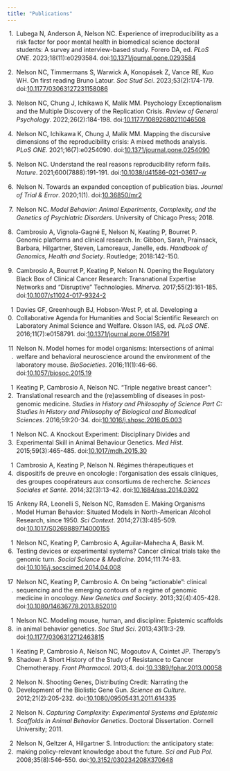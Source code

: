 ```yaml
---
title: "Publications"
---
```


<div class="csl-bib-body" style="line-height: 1.35; ">
  <div class="csl-entry" style="clear: left; margin-bottom: 1em;">
    <div class="csl-left-margin" style="float: left; padding-right: 0.5em;text-align: right; width: 1em;">1.</div><div class="csl-right-inline" style="margin: 0 .4em 0 1.5em;">Lubega N, Anderson A, Nelson NC. Experience of irreproducibility as a risk factor for poor mental health in biomedical science doctoral students: A survey and interview-based study. Forero DA, ed. <i>PLoS ONE</i>. 2023;18(11):e0293584. doi:<a href="https://doi.org/10.1371/journal.pone.0293584">10.1371/journal.pone.0293584</a></div>
  </div>
  <span class="Z3988" title="url_ver=Z39.88-2004&amp;ctx_ver=Z39.88-2004&amp;rfr_id=info%3Asid%2Fzotero.org%3A2&amp;rft_id=info%3Adoi%2F10.1371%2Fjournal.pone.0293584&amp;rft_val_fmt=info%3Aofi%2Ffmt%3Akev%3Amtx%3Ajournal&amp;rft.genre=article&amp;rft.atitle=Experience%20of%20irreproducibility%20as%20a%20risk%20factor%20for%20poor%20mental%20health%20in%20biomedical%20science%20doctoral%20students%3A%20A%20survey%20and%20interview-based%20study&amp;rft.jtitle=PLOS%20ONE&amp;rft.stitle=PLoS%20ONE&amp;rft.volume=18&amp;rft.issue=11&amp;rft.aufirst=Nasser&amp;rft.aulast=Lubega&amp;rft.au=Nasser%20Lubega&amp;rft.au=Abigail%20Anderson&amp;rft.au=Nicole%20C.%20Nelson&amp;rft.au=Diego%20A.%20Forero&amp;rft.date=2023-11-15&amp;rft.pages=e0293584&amp;rft.issn=1932-6203&amp;rft.language=en"></span>
  <div class="csl-entry" style="clear: left; margin-bottom: 1em;">
    <div class="csl-left-margin" style="float: left; padding-right: 0.5em;text-align: right; width: 1em;">2.</div><div class="csl-right-inline" style="margin: 0 .4em 0 1.5em;">Nelson NC, Timmermans S, Warwick A, Konopásek Z, Vance RE, Kuo WH. On first reading Bruno Latour. <i>Soc Stud Sci</i>. 2023;53(2):174-179. doi:<a href="https://doi.org/10.1177/03063127231158086">10.1177/03063127231158086</a></div>
  </div>
  <span class="Z3988" title="url_ver=Z39.88-2004&amp;ctx_ver=Z39.88-2004&amp;rfr_id=info%3Asid%2Fzotero.org%3A2&amp;rft_id=info%3Adoi%2F10.1177%2F03063127231158086&amp;rft_val_fmt=info%3Aofi%2Ffmt%3Akev%3Amtx%3Ajournal&amp;rft.genre=article&amp;rft.atitle=On%20first%20reading%20Bruno%20Latour&amp;rft.jtitle=Social%20Studies%20of%20Science&amp;rft.stitle=Soc%20Stud%20Sci&amp;rft.volume=53&amp;rft.issue=2&amp;rft.aufirst=Nicole%20C&amp;rft.aulast=Nelson&amp;rft.au=Nicole%20C%20Nelson&amp;rft.au=Stefan%20Timmermans&amp;rft.au=Andrew%20Warwick&amp;rft.au=Zden%C4%9Bk%20Konop%C3%A1sek&amp;rft.au=Russell%20E%20Vance&amp;rft.au=Wen-Hua%20Kuo&amp;rft.date=2023-04&amp;rft.pages=174-179&amp;rft.spage=174&amp;rft.epage=179&amp;rft.issn=0306-3127%2C%201460-3659&amp;rft.language=en"></span>
  <div class="csl-entry" style="clear: left; margin-bottom: 1em;">
    <div class="csl-left-margin" style="float: left; padding-right: 0.5em;text-align: right; width: 1em;">3.</div><div class="csl-right-inline" style="margin: 0 .4em 0 1.5em;">Nelson NC, Chung J, Ichikawa K, Malik MM. Psychology Exceptionalism and the Multiple Discovery of the Replication Crisis. <i>Review of General Psychology</i>. 2022;26(2):184-198. doi:<a href="https://doi.org/10.1177/10892680211046508">10.1177/10892680211046508</a></div>
  </div>
  <span class="Z3988" title="url_ver=Z39.88-2004&amp;ctx_ver=Z39.88-2004&amp;rfr_id=info%3Asid%2Fzotero.org%3A2&amp;rft_id=info%3Adoi%2F10.1177%2F10892680211046508&amp;rft_val_fmt=info%3Aofi%2Ffmt%3Akev%3Amtx%3Ajournal&amp;rft.genre=article&amp;rft.atitle=Psychology%20Exceptionalism%20and%20the%20Multiple%20Discovery%20of%20the%20Replication%20Crisis&amp;rft.jtitle=Review%20of%20General%20Psychology&amp;rft.stitle=Review%20of%20General%20Psychology&amp;rft.volume=26&amp;rft.issue=2&amp;rft.aufirst=Nicole%20C.&amp;rft.aulast=Nelson&amp;rft.au=Nicole%20C.%20Nelson&amp;rft.au=Julie%20Chung&amp;rft.au=Kelsey%20Ichikawa&amp;rft.au=Momin%20M.%20Malik&amp;rft.date=2022-06&amp;rft.pages=184-198&amp;rft.spage=184&amp;rft.epage=198&amp;rft.issn=1089-2680%2C%201939-1552&amp;rft.language=en"></span>
  <div class="csl-entry" style="clear: left; margin-bottom: 1em;">
    <div class="csl-left-margin" style="float: left; padding-right: 0.5em;text-align: right; width: 1em;">4.</div><div class="csl-right-inline" style="margin: 0 .4em 0 1.5em;">Nelson NC, Ichikawa K, Chung J, Malik MM. Mapping the discursive dimensions of the reproducibility crisis: A mixed methods analysis. <i>PLoS ONE</i>. 2021;16(7):e0254090. doi:<a href="https://doi.org/10.1371/journal.pone.0254090">10.1371/journal.pone.0254090</a></div>
  </div>
  <span class="Z3988" title="url_ver=Z39.88-2004&amp;ctx_ver=Z39.88-2004&amp;rfr_id=info%3Asid%2Fzotero.org%3A2&amp;rft_id=info%3Adoi%2F10.1371%2Fjournal.pone.0254090&amp;rft_val_fmt=info%3Aofi%2Ffmt%3Akev%3Amtx%3Ajournal&amp;rft.genre=article&amp;rft.atitle=Mapping%20the%20discursive%20dimensions%20of%20the%20reproducibility%20crisis%3A%20A%20mixed%20methods%20analysis&amp;rft.jtitle=PLOS%20ONE&amp;rft.stitle=PLoS%20ONE&amp;rft.volume=16&amp;rft.issue=7&amp;rft.aufirst=Nicole%20C.&amp;rft.aulast=Nelson&amp;rft.au=Nicole%20C.%20Nelson&amp;rft.au=Kelsey%20Ichikawa&amp;rft.au=Julie%20Chung&amp;rft.au=Momin%20M.%20Malik&amp;rft.date=2021-07-09&amp;rft.pages=e0254090&amp;rft.issn=1932-6203&amp;rft.language=en"></span>
  <div class="csl-entry" style="clear: left; margin-bottom: 1em;">
    <div class="csl-left-margin" style="float: left; padding-right: 0.5em;text-align: right; width: 1em;">5.</div><div class="csl-right-inline" style="margin: 0 .4em 0 1.5em;">Nelson NC. Understand the real reasons reproducibility reform fails. <i>Nature</i>. 2021;600(7888):191-191. doi:<a href="https://doi.org/10.1038/d41586-021-03617-w">10.1038/d41586-021-03617-w</a></div>
  </div>
  <span class="Z3988" title="url_ver=Z39.88-2004&amp;ctx_ver=Z39.88-2004&amp;rfr_id=info%3Asid%2Fzotero.org%3A2&amp;rft_id=info%3Adoi%2F10.1038%2Fd41586-021-03617-w&amp;rft_val_fmt=info%3Aofi%2Ffmt%3Akev%3Amtx%3Ajournal&amp;rft.genre=article&amp;rft.atitle=Understand%20the%20real%20reasons%20reproducibility%20reform%20fails&amp;rft.jtitle=Nature&amp;rft.stitle=Nature&amp;rft.volume=600&amp;rft.issue=7888&amp;rft.aufirst=Nicole%20C.&amp;rft.aulast=Nelson&amp;rft.au=Nicole%20C.%20Nelson&amp;rft.date=2021&amp;rft.pages=191-191&amp;rft.spage=191&amp;rft.epage=191&amp;rft.issn=0028-0836%2C%201476-4687&amp;rft.language=en"></span>
  <div class="csl-entry" style="clear: left; margin-bottom: 1em;">
    <div class="csl-left-margin" style="float: left; padding-right: 0.5em;text-align: right; width: 1em;">6.</div><div class="csl-right-inline" style="margin: 0 .4em 0 1.5em;">Nelson N. Towards an expanded conception of publication bias. <i>Journal of Trial &amp; Error</i>. 2020;1(1). doi:<a href="https://doi.org/10.36850/mr2">10.36850/mr2</a></div>
  </div>
  <span class="Z3988" title="url_ver=Z39.88-2004&amp;ctx_ver=Z39.88-2004&amp;rfr_id=info%3Asid%2Fzotero.org%3A2&amp;rft_id=info%3Adoi%2F10.36850%2Fmr2&amp;rft_val_fmt=info%3Aofi%2Ffmt%3Akev%3Amtx%3Ajournal&amp;rft.genre=article&amp;rft.atitle=Towards%20an%20expanded%20conception%20of%20publication%20bias&amp;rft.jtitle=Journal%20of%20Trial%20%26%20Error&amp;rft.volume=1&amp;rft.issue=1&amp;rft.aufirst=Nicole&amp;rft.aulast=Nelson&amp;rft.au=Nicole%20Nelson&amp;rft.date=2020"></span>
  <div class="csl-entry" style="clear: left; margin-bottom: 1em;">
    <div class="csl-left-margin" style="float: left; padding-right: 0.5em;text-align: right; width: 1em;">7.</div><div class="csl-right-inline" style="margin: 0 .4em 0 1.5em;">Nelson NC. <i>Model Behavior: Animal Experiments, Complexity, and the Genetics of Psychiatric Disorders</i>. University of Chicago Press; 2018.</div>
  </div>
  <span class="Z3988" title="url_ver=Z39.88-2004&amp;ctx_ver=Z39.88-2004&amp;rfr_id=info%3Asid%2Fzotero.org%3A2&amp;rft_val_fmt=info%3Aofi%2Ffmt%3Akev%3Amtx%3Abook&amp;rft.genre=book&amp;rft.btitle=Model%20behavior%3A%20Animal%20experiments%2C%20complexity%2C%20and%20the%20genetics%20of%20psychiatric%20disorders&amp;rft.publisher=University%20of%20Chicago%20Press&amp;rft.aufirst=Nicole%20C.&amp;rft.aulast=Nelson&amp;rft.au=Nicole%20C.%20Nelson&amp;rft.date=2018"></span>
  <div class="csl-entry" style="clear: left; margin-bottom: 1em;">
    <div class="csl-left-margin" style="float: left; padding-right: 0.5em;text-align: right; width: 1em;">8.</div><div class="csl-right-inline" style="margin: 0 .4em 0 1.5em;">Cambrosio A, Vignola-Gagné E, Nelson N, Keating P, Bourret P. Genomic platforms and clinical research. In: Gibbon, Sarah, Prainsack, Barbara, Hilgartner, Steven, Lamoreaux, Janelle, eds. <i>Handbook of Genomics, Health and Society</i>. Routledge; 2018:142-150.</div>
  </div>
  <span class="Z3988" title="url_ver=Z39.88-2004&amp;ctx_ver=Z39.88-2004&amp;rfr_id=info%3Asid%2Fzotero.org%3A2&amp;rft_val_fmt=info%3Aofi%2Ffmt%3Akev%3Amtx%3Abook&amp;rft.genre=bookitem&amp;rft.atitle=Genomic%20platforms%20and%20clinical%20research&amp;rft.place=Oxford%2C%20UK%3B%20New%20York%2C%20NY%2C%20USA&amp;rft.publisher=Routledge&amp;rft.aufirst=Alberto&amp;rft.aulast=Cambrosio&amp;rft.au=Alberto%20Cambrosio&amp;rft.au=Etienne%20Vignola-Gagn%C3%A9&amp;rft.au=Nicole%20Nelson&amp;rft.au=Peter%20Keating&amp;rft.au=Pascale%20Bourret&amp;rft.au=undefined&amp;rft.au=undefined&amp;rft.au=undefined&amp;rft.au=undefined&amp;rft.date=2018&amp;rft.pages=142%E2%80%93150&amp;rft.spage=142&amp;rft.epage=150"></span>
  <div class="csl-entry" style="clear: left; margin-bottom: 1em;">
    <div class="csl-left-margin" style="float: left; padding-right: 0.5em;text-align: right; width: 1em;">9.</div><div class="csl-right-inline" style="margin: 0 .4em 0 1.5em;">Cambrosio A, Bourret P, Keating P, Nelson N. Opening the Regulatory Black Box of Clinical Cancer Research: Transnational Expertise Networks and “Disruptive” Technologies. <i>Minerva</i>. 2017;55(2):161-185. doi:<a href="https://doi.org/10.1007/s11024-017-9324-2">10.1007/s11024-017-9324-2</a></div>
  </div>
  <span class="Z3988" title="url_ver=Z39.88-2004&amp;ctx_ver=Z39.88-2004&amp;rfr_id=info%3Asid%2Fzotero.org%3A2&amp;rft_id=info%3Adoi%2F10.1007%2Fs11024-017-9324-2&amp;rft_val_fmt=info%3Aofi%2Ffmt%3Akev%3Amtx%3Ajournal&amp;rft.genre=article&amp;rft.atitle=Opening%20the%20Regulatory%20Black%20Box%20of%20Clinical%20Cancer%20Research%3A%20Transnational%20Expertise%20Networks%20and%20%E2%80%9CDisruptive%E2%80%9D%20Technologies&amp;rft.jtitle=Minerva&amp;rft.stitle=Minerva&amp;rft.volume=55&amp;rft.issue=2&amp;rft.aufirst=Alberto&amp;rft.aulast=Cambrosio&amp;rft.au=Alberto%20Cambrosio&amp;rft.au=Pascale%20Bourret&amp;rft.au=Peter%20Keating&amp;rft.au=Nicole%20Nelson&amp;rft.date=2017-06&amp;rft.pages=161-185&amp;rft.spage=161&amp;rft.epage=185&amp;rft.issn=0026-4695%2C%201573-1871&amp;rft.language=en"></span>
  <div class="csl-entry" style="clear: left; margin-bottom: 1em;">
    <div class="csl-left-margin" style="float: left; padding-right: 0.5em;text-align: right; width: 1em;">10.</div><div class="csl-right-inline" style="margin: 0 .4em 0 1.5em;">Davies GF, Greenhough BJ, Hobson-West P, et al. Developing a Collaborative Agenda for Humanities and Social Scientific Research on Laboratory Animal Science and Welfare. Olsson IAS, ed. <i>PLoS ONE</i>. 2016;11(7):e0158791. doi:<a href="https://doi.org/10.1371/journal.pone.0158791">10.1371/journal.pone.0158791</a></div>
  </div>
  <span class="Z3988" title="url_ver=Z39.88-2004&amp;ctx_ver=Z39.88-2004&amp;rfr_id=info%3Asid%2Fzotero.org%3A2&amp;rft_id=info%3Adoi%2F10.1371%2Fjournal.pone.0158791&amp;rft_val_fmt=info%3Aofi%2Ffmt%3Akev%3Amtx%3Ajournal&amp;rft.genre=article&amp;rft.atitle=Developing%20a%20Collaborative%20Agenda%20for%20Humanities%20and%20Social%20Scientific%20Research%20on%20Laboratory%20Animal%20Science%20and%20Welfare&amp;rft.jtitle=PLOS%20ONE&amp;rft.stitle=PLoS%20ONE&amp;rft.volume=11&amp;rft.issue=7&amp;rft.aufirst=Gail%20F.&amp;rft.aulast=Davies&amp;rft.au=Gail%20F.%20Davies&amp;rft.au=Beth%20J%20Greenhough&amp;rft.au=Pru%20Hobson-West&amp;rft.au=Robert%20G.%20W.%20Kirk&amp;rft.au=Ken%20Applebee&amp;rft.au=Laura%20C.%20Bellingan&amp;rft.au=Manuel%20Berdoy&amp;rft.au=Henry%20Buller&amp;rft.au=Helen%20J.%20Cassaday&amp;rft.au=Keith%20Davies&amp;rft.au=Daniela%20Diefenbacher&amp;rft.au=Tone%20Druglitr%C3%B8&amp;rft.au=Maria%20Paula%20Escobar&amp;rft.au=Carrie%20Friese&amp;rft.au=Kathrin%20Herrmann&amp;rft.au=Amy%20Hinterberger&amp;rft.au=Wendy%20J.%20Jarrett&amp;rft.au=Kimberley%20Jayne&amp;rft.au=Adam%20M.%20Johnson&amp;rft.au=Elizabeth%20R.%20Johnson&amp;rft.au=Timm%20Konold&amp;rft.au=Matthew%20C.%20Leach&amp;rft.au=Sabina%20Leonelli&amp;rft.au=David%20I.%20Lewis&amp;rft.au=Elliot%20J.%20Lilley&amp;rft.au=Emma%20R.%20Longridge&amp;rft.au=Carmen%20M.%20McLeod&amp;rft.au=Mara%20Miele&amp;rft.au=Nicole%20C.%20Nelson&amp;rft.au=Elisabeth%20H.%20Ormandy&amp;rft.au=Helen%20Pallett&amp;rft.au=Lonneke%20Poort&amp;rft.au=Pandora%20Pound&amp;rft.au=Edmund%20Ramsden&amp;rft.au=Emma%20Roe&amp;rft.au=Helen%20Scalway&amp;rft.au=Astrid%20Schrader&amp;rft.au=Chris%20J.%20Scotton&amp;rft.au=Cheryl%20L.%20Scudamore&amp;rft.au=Jane%20A.%20Smith&amp;rft.au=Lucy%20Whitfield&amp;rft.au=Sarah%20Wolfensohn&amp;rft.au=I%20Anna%20S%20Olsson&amp;rft.date=2016-07-18&amp;rft.pages=e0158791&amp;rft.issn=1932-6203&amp;rft.language=en"></span>
  <div class="csl-entry" style="clear: left; margin-bottom: 1em;">
    <div class="csl-left-margin" style="float: left; padding-right: 0.5em;text-align: right; width: 1em;">11.</div><div class="csl-right-inline" style="margin: 0 .4em 0 1.5em;">Nelson N. Model homes for model organisms: Intersections of animal welfare and behavioral neuroscience around the environment of the laboratory mouse. <i>BioSocieties</i>. 2016;11(1):46-66. doi:<a href="https://doi.org/10.1057/biosoc.2015.19">10.1057/biosoc.2015.19</a></div>
  </div>
  <span class="Z3988" title="url_ver=Z39.88-2004&amp;ctx_ver=Z39.88-2004&amp;rfr_id=info%3Asid%2Fzotero.org%3A2&amp;rft_id=info%3Adoi%2F10.1057%2Fbiosoc.2015.19&amp;rft_val_fmt=info%3Aofi%2Ffmt%3Akev%3Amtx%3Ajournal&amp;rft.genre=article&amp;rft.atitle=Model%20homes%20for%20model%20organisms%3A%20Intersections%20of%20animal%20welfare%20and%20behavioral%20neuroscience%20around%20the%20environment%20of%20the%20laboratory%20mouse&amp;rft.jtitle=BioSocieties&amp;rft.stitle=BioSocieties&amp;rft.volume=11&amp;rft.issue=1&amp;rft.aufirst=Nicole&amp;rft.aulast=Nelson&amp;rft.au=Nicole%20Nelson&amp;rft.date=2016-03&amp;rft.pages=46-66&amp;rft.spage=46&amp;rft.epage=66&amp;rft.issn=1745-8552%2C%201745-8560&amp;rft.language=en"></span>
  <div class="csl-entry" style="clear: left; margin-bottom: 1em;">
    <div class="csl-left-margin" style="float: left; padding-right: 0.5em;text-align: right; width: 1em;">12.</div><div class="csl-right-inline" style="margin: 0 .4em 0 1.5em;">Keating P, Cambrosio A, Nelson NC. “Triple negative breast cancer”: Translational research and the (re)assembling of diseases in post-genomic medicine. <i>Studies in History and Philosophy of Science Part C: Studies in History and Philosophy of Biological and Biomedical Sciences</i>. 2016;59:20-34. doi:<a href="https://doi.org/10.1016/j.shpsc.2016.05.003">10.1016/j.shpsc.2016.05.003</a></div>
  </div>
  <span class="Z3988" title="url_ver=Z39.88-2004&amp;ctx_ver=Z39.88-2004&amp;rfr_id=info%3Asid%2Fzotero.org%3A2&amp;rft_id=info%3Adoi%2F10.1016%2Fj.shpsc.2016.05.003&amp;rft_val_fmt=info%3Aofi%2Ffmt%3Akev%3Amtx%3Ajournal&amp;rft.genre=article&amp;rft.atitle=%E2%80%9CTriple%20negative%20breast%20cancer%E2%80%9D%3A%20Translational%20research%20and%20the%20(re)assembling%20of%20diseases%20in%20post-genomic%20medicine&amp;rft.jtitle=Studies%20in%20History%20and%20Philosophy%20of%20Science%20Part%20C%3A%20Studies%20in%20History%20and%20Philosophy%20of%20Biological%20and%20Biomedical%20Sciences&amp;rft.stitle=Studies%20in%20History%20and%20Philosophy%20of%20Science%20Part%20C%3A%20Studies%20in%20History%20and%20Philosophy%20of%20Biological%20and%20Biomedical%20Sciences&amp;rft.volume=59&amp;rft.aufirst=Peter&amp;rft.aulast=Keating&amp;rft.au=Peter%20Keating&amp;rft.au=Alberto%20Cambrosio&amp;rft.au=Nicole%20C.%20Nelson&amp;rft.date=2016&amp;rft.pages=20-34&amp;rft.spage=20&amp;rft.epage=34&amp;rft.issn=13698486&amp;rft.language=en"></span>
  <div class="csl-entry" style="clear: left; margin-bottom: 1em;">
    <div class="csl-left-margin" style="float: left; padding-right: 0.5em;text-align: right; width: 1em;">13.</div><div class="csl-right-inline" style="margin: 0 .4em 0 1.5em;">Nelson NC. A Knockout Experiment: Disciplinary Divides and Experimental Skill in Animal Behaviour Genetics. <i>Med Hist</i>. 2015;59(3):465-485. doi:<a href="https://doi.org/10.1017/mdh.2015.30">10.1017/mdh.2015.30</a></div>
  </div>
  <span class="Z3988" title="url_ver=Z39.88-2004&amp;ctx_ver=Z39.88-2004&amp;rfr_id=info%3Asid%2Fzotero.org%3A2&amp;rft_id=info%3Adoi%2F10.1017%2Fmdh.2015.30&amp;rft_val_fmt=info%3Aofi%2Ffmt%3Akev%3Amtx%3Ajournal&amp;rft.genre=article&amp;rft.atitle=A%20Knockout%20Experiment%3A%20Disciplinary%20Divides%20and%20Experimental%20Skill%20in%20Animal%20Behaviour%20Genetics&amp;rft.jtitle=Medical%20History&amp;rft.stitle=Med.%20Hist.&amp;rft.volume=59&amp;rft.issue=3&amp;rft.aufirst=Nicole%20C.&amp;rft.aulast=Nelson&amp;rft.au=Nicole%20C.%20Nelson&amp;rft.date=2015-07&amp;rft.pages=465-485&amp;rft.spage=465&amp;rft.epage=485&amp;rft.issn=0025-7273%2C%202048-8343&amp;rft.language=en"></span>
  <div class="csl-entry" style="clear: left; margin-bottom: 1em;">
    <div class="csl-left-margin" style="float: left; padding-right: 0.5em;text-align: right; width: 1em;">14.</div><div class="csl-right-inline" style="margin: 0 .4em 0 1.5em;">Cambrosio A, Keating P, Nelson N. Régimes thérapeutiques et dispositifs de preuve en oncologie : l’organisation des essais cliniques, des groupes coopérateurs aux consortiums de recherche. <i>Sciences Sociales et Santé</i>. 2014;32(3):13-42. doi:<a href="https://doi.org/10.1684/sss.2014.0302">10.1684/sss.2014.0302</a></div>
  </div>
  <span class="Z3988" title="url_ver=Z39.88-2004&amp;ctx_ver=Z39.88-2004&amp;rfr_id=info%3Asid%2Fzotero.org%3A2&amp;rft_id=info%3Adoi%2F10.1684%2Fsss.2014.0302&amp;rft_val_fmt=info%3Aofi%2Ffmt%3Akev%3Amtx%3Ajournal&amp;rft.genre=article&amp;rft.atitle=R%C3%A9gimes%20th%C3%A9rapeutiques%20et%20dispositifs%20de%20preuve%20en%20oncologie%20%3A%20l%E2%80%99organisation%20des%20essais%20cliniques%2C%20des%20groupes%20coop%C3%A9rateurs%20aux%20consortiums%20de%20recherche&amp;rft.jtitle=Sciences%20Sociales%20et%20Sant%C3%A9&amp;rft.volume=32&amp;rft.issue=3&amp;rft.aufirst=Alberto&amp;rft.aulast=Cambrosio&amp;rft.au=Alberto%20Cambrosio&amp;rft.au=Peter%20Keating&amp;rft.au=Nicole%20Nelson&amp;rft.date=2014-09&amp;rft.pages=13-42&amp;rft.spage=13&amp;rft.epage=42&amp;rft.issn=0294-0337%2C%201777-5914"></span>
  <div class="csl-entry" style="clear: left; margin-bottom: 1em;">
    <div class="csl-left-margin" style="float: left; padding-right: 0.5em;text-align: right; width: 1em;">15.</div><div class="csl-right-inline" style="margin: 0 .4em 0 1.5em;">Ankeny RA, Leonelli S, Nelson NC, Ramsden E. Making Organisms Model Human Behavior: Situated Models in North-American Alcohol Research, since 1950. <i>Sci Context</i>. 2014;27(3):485-509. doi:<a href="https://doi.org/10.1017/S0269889714000155">10.1017/S0269889714000155</a></div>
  </div>
  <span class="Z3988" title="url_ver=Z39.88-2004&amp;ctx_ver=Z39.88-2004&amp;rfr_id=info%3Asid%2Fzotero.org%3A2&amp;rft_id=info%3Adoi%2F10.1017%2FS0269889714000155&amp;rft_val_fmt=info%3Aofi%2Ffmt%3Akev%3Amtx%3Ajournal&amp;rft.genre=article&amp;rft.atitle=Making%20Organisms%20Model%20Human%20Behavior%3A%20Situated%20Models%20in%20North-American%20Alcohol%20Research%2C%20since%201950&amp;rft.jtitle=Science%20in%20Context&amp;rft.stitle=Sci%20Context&amp;rft.volume=27&amp;rft.issue=3&amp;rft.aufirst=Rachel%20A.&amp;rft.aulast=Ankeny&amp;rft.au=Rachel%20A.%20Ankeny&amp;rft.au=Sabina%20Leonelli&amp;rft.au=Nicole%20C.%20Nelson&amp;rft.au=Edmund%20Ramsden&amp;rft.date=2014-09&amp;rft.pages=485-509&amp;rft.spage=485&amp;rft.epage=509&amp;rft.issn=0269-8897%2C%201474-0664&amp;rft.language=en"></span>
  <div class="csl-entry" style="clear: left; margin-bottom: 1em;">
    <div class="csl-left-margin" style="float: left; padding-right: 0.5em;text-align: right; width: 1em;">16.</div><div class="csl-right-inline" style="margin: 0 .4em 0 1.5em;">Nelson NC, Keating P, Cambrosio A, Aguilar-Mahecha A, Basik M. Testing devices or experimental systems? Cancer clinical trials take the genomic turn. <i>Social Science &amp; Medicine</i>. 2014;111:74-83. doi:<a href="https://doi.org/10.1016/j.socscimed.2014.04.008">10.1016/j.socscimed.2014.04.008</a></div>
  </div>
  <span class="Z3988" title="url_ver=Z39.88-2004&amp;ctx_ver=Z39.88-2004&amp;rfr_id=info%3Asid%2Fzotero.org%3A2&amp;rft_id=info%3Adoi%2F10.1016%2Fj.socscimed.2014.04.008&amp;rft_val_fmt=info%3Aofi%2Ffmt%3Akev%3Amtx%3Ajournal&amp;rft.genre=article&amp;rft.atitle=Testing%20devices%20or%20experimental%20systems%3F%20Cancer%20clinical%20trials%20take%20the%20genomic%20turn&amp;rft.jtitle=Social%20Science%20%26%20Medicine&amp;rft.stitle=Social%20Science%20%26%20Medicine&amp;rft.volume=111&amp;rft.aufirst=Nicole%20C.&amp;rft.aulast=Nelson&amp;rft.au=Nicole%20C.%20Nelson&amp;rft.au=Peter%20Keating&amp;rft.au=Alberto%20Cambrosio&amp;rft.au=Adriana%20Aguilar-Mahecha&amp;rft.au=Mark%20Basik&amp;rft.date=2014-06&amp;rft.pages=74-83&amp;rft.spage=74&amp;rft.epage=83&amp;rft.issn=02779536&amp;rft.language=en"></span>
  <div class="csl-entry" style="clear: left; margin-bottom: 1em;">
    <div class="csl-left-margin" style="float: left; padding-right: 0.5em;text-align: right; width: 1em;">17.</div><div class="csl-right-inline" style="margin: 0 .4em 0 1.5em;">Nelson NC, Keating P, Cambrosio A. On being “actionable”: clinical sequencing and the emerging contours of a regime of genomic medicine in oncology. <i>New Genetics and Society</i>. 2013;32(4):405-428. doi:<a href="https://doi.org/10.1080/14636778.2013.852010">10.1080/14636778.2013.852010</a></div>
  </div>
  <span class="Z3988" title="url_ver=Z39.88-2004&amp;ctx_ver=Z39.88-2004&amp;rfr_id=info%3Asid%2Fzotero.org%3A2&amp;rft_id=info%3Adoi%2F10.1080%2F14636778.2013.852010&amp;rft_val_fmt=info%3Aofi%2Ffmt%3Akev%3Amtx%3Ajournal&amp;rft.genre=article&amp;rft.atitle=On%20being%20%E2%80%9Cactionable%E2%80%9D%3A%20clinical%20sequencing%20and%20the%20emerging%20contours%20of%20a%20regime%20of%20genomic%20medicine%20in%20oncology&amp;rft.jtitle=New%20Genetics%20and%20Society&amp;rft.stitle=New%20Genetics%20and%20Society&amp;rft.volume=32&amp;rft.issue=4&amp;rft.aufirst=Nicole%20C.&amp;rft.aulast=Nelson&amp;rft.au=Nicole%20C.%20Nelson&amp;rft.au=Peter%20Keating&amp;rft.au=Alberto%20Cambrosio&amp;rft.date=2013-12-01&amp;rft.pages=405-428&amp;rft.spage=405&amp;rft.epage=428&amp;rft.issn=1463-6778%2C%201469-9915&amp;rft.language=en"></span>
  <div class="csl-entry" style="clear: left; margin-bottom: 1em;">
    <div class="csl-left-margin" style="float: left; padding-right: 0.5em;text-align: right; width: 1em;">18.</div><div class="csl-right-inline" style="margin: 0 .4em 0 1.5em;">Nelson NC. Modeling mouse, human, and discipline: Epistemic scaffolds in animal behavior genetics. <i>Soc Stud Sci</i>. 2013;43(1):3-29. doi:<a href="https://doi.org/10.1177/0306312712463815">10.1177/0306312712463815</a></div>
  </div>
  <span class="Z3988" title="url_ver=Z39.88-2004&amp;ctx_ver=Z39.88-2004&amp;rfr_id=info%3Asid%2Fzotero.org%3A2&amp;rft_id=info%3Adoi%2F10.1177%2F0306312712463815&amp;rft_val_fmt=info%3Aofi%2Ffmt%3Akev%3Amtx%3Ajournal&amp;rft.genre=article&amp;rft.atitle=Modeling%20mouse%2C%20human%2C%20and%20discipline%3A%20Epistemic%20scaffolds%20in%20animal%20behavior%20genetics&amp;rft.jtitle=Social%20Studies%20of%20Science&amp;rft.stitle=Soc%20Stud%20Sci&amp;rft.volume=43&amp;rft.issue=1&amp;rft.aufirst=Nicole%20C.&amp;rft.aulast=Nelson&amp;rft.au=Nicole%20C.%20Nelson&amp;rft.date=2013-02&amp;rft.pages=3-29&amp;rft.spage=3&amp;rft.epage=29&amp;rft.issn=0306-3127%2C%201460-3659&amp;rft.language=en"></span>
  <div class="csl-entry" style="clear: left; margin-bottom: 1em;">
    <div class="csl-left-margin" style="float: left; padding-right: 0.5em;text-align: right; width: 1em;">19.</div><div class="csl-right-inline" style="margin: 0 .4em 0 1.5em;">Keating P, Cambrosio A, Nelson NC, Mogoutov A, Cointet JP. Therapy’s Shadow: A Short History of the Study of Resistance to Cancer Chemotherapy. <i>Front Pharmacol</i>. 2013;4. doi:<a href="https://doi.org/10.3389/fphar.2013.00058">10.3389/fphar.2013.00058</a></div>
  </div>
  <span class="Z3988" title="url_ver=Z39.88-2004&amp;ctx_ver=Z39.88-2004&amp;rfr_id=info%3Asid%2Fzotero.org%3A2&amp;rft_id=info%3Adoi%2F10.3389%2Ffphar.2013.00058&amp;rft_val_fmt=info%3Aofi%2Ffmt%3Akev%3Amtx%3Ajournal&amp;rft.genre=article&amp;rft.atitle=Therapy%E2%80%99s%20Shadow%3A%20A%20Short%20History%20of%20the%20Study%20of%20Resistance%20to%20Cancer%20Chemotherapy&amp;rft.jtitle=Frontiers%20in%20Pharmacology&amp;rft.stitle=Front.%20Pharmacol.&amp;rft.volume=4&amp;rft.aufirst=Peter&amp;rft.aulast=Keating&amp;rft.au=Peter%20Keating&amp;rft.au=Alberto%20Cambrosio&amp;rft.au=Nicole%20C.%20Nelson&amp;rft.au=Andrei%20Mogoutov&amp;rft.au=Jean-Philippe%20Cointet&amp;rft.date=2013&amp;rft.issn=1663-9812"></span>
  <div class="csl-entry" style="clear: left; margin-bottom: 1em;">
    <div class="csl-left-margin" style="float: left; padding-right: 0.5em;text-align: right; width: 1em;">20.</div><div class="csl-right-inline" style="margin: 0 .4em 0 1.5em;">Nelson N. Shooting Genes, Distributing Credit: Narrating the Development of the Biolistic Gene Gun. <i>Science as Culture</i>. 2012;21(2):205-232. doi:<a href="https://doi.org/10.1080/09505431.2011.614335">10.1080/09505431.2011.614335</a></div>
  </div>
  <span class="Z3988" title="url_ver=Z39.88-2004&amp;ctx_ver=Z39.88-2004&amp;rfr_id=info%3Asid%2Fzotero.org%3A2&amp;rft_id=info%3Adoi%2F10.1080%2F09505431.2011.614335&amp;rft_val_fmt=info%3Aofi%2Ffmt%3Akev%3Amtx%3Ajournal&amp;rft.genre=article&amp;rft.atitle=Shooting%20Genes%2C%20Distributing%20Credit%3A%20Narrating%20the%20Development%20of%20the%20Biolistic%20Gene%20Gun&amp;rft.jtitle=Science%20as%20Culture&amp;rft.stitle=Science%20as%20Culture&amp;rft.volume=21&amp;rft.issue=2&amp;rft.aufirst=Nicole&amp;rft.aulast=Nelson&amp;rft.au=Nicole%20Nelson&amp;rft.date=2012-06&amp;rft.pages=205-232&amp;rft.spage=205&amp;rft.epage=232&amp;rft.issn=0950-5431%2C%201470-1189&amp;rft.language=en"></span>
  <div class="csl-entry" style="clear: left; margin-bottom: 1em;">
    <div class="csl-left-margin" style="float: left; padding-right: 0.5em;text-align: right; width: 1em;">21.</div><div class="csl-right-inline" style="margin: 0 .4em 0 1.5em;">Nelson N. <i>Capturing Complexity: Experimental Systems and Epistemic Scaffolds in Animal Behavior Genetics</i>. Doctoral Dissertation. Cornell University; 2011.</div>
  </div>
  <span class="Z3988" title="url_ver=Z39.88-2004&amp;ctx_ver=Z39.88-2004&amp;rfr_id=info%3Asid%2Fzotero.org%3A2&amp;rft_val_fmt=info%3Aofi%2Ffmt%3Akev%3Amtx%3Adissertation&amp;rft.title=Capturing%20complexity%3A%20Experimental%20systems%20and%20epistemic%20scaffolds%20in%20animal%20behavior%20genetics&amp;rft.aufirst=Nicole&amp;rft.aulast=Nelson&amp;rft.au=Nicole%20Nelson&amp;rft.date=2011"></span>
  <div class="csl-entry" style="clear: left; ">
    <div class="csl-left-margin" style="float: left; padding-right: 0.5em;text-align: right; width: 1em;">22.</div><div class="csl-right-inline" style="margin: 0 .4em 0 1.5em;">Nelson N, Geltzer A, Hilgartner S. Introduction: the anticipatory state: making policy-relevant knowledge about the future. <i>Sci and Pub Pol</i>. 2008;35(8):546-550. doi:<a href="https://doi.org/10.3152/030234208X370648">10.3152/030234208X370648</a></div>
  </div>
  <span class="Z3988" title="url_ver=Z39.88-2004&amp;ctx_ver=Z39.88-2004&amp;rfr_id=info%3Asid%2Fzotero.org%3A2&amp;rft_id=info%3Adoi%2F10.3152%2F030234208X370648&amp;rft_val_fmt=info%3Aofi%2Ffmt%3Akev%3Amtx%3Ajournal&amp;rft.genre=article&amp;rft.atitle=Introduction%3A%20the%20anticipatory%20state%3A%20making%20policy-relevant%20knowledge%20about%20the%20future&amp;rft.jtitle=Science%20and%20Public%20Policy&amp;rft.stitle=Sci.%20and%20Pub.%20Pol.&amp;rft.volume=35&amp;rft.issue=8&amp;rft.aufirst=Nicole&amp;rft.aulast=Nelson&amp;rft.au=Nicole%20Nelson&amp;rft.au=Anna%20Geltzer&amp;rft.au=Stephen%20Hilgartner&amp;rft.date=2008&amp;rft.pages=546-550&amp;rft.spage=546&amp;rft.epage=550&amp;rft.issn=03023427%2C%2014715430&amp;rft.language=en"></span>
</div>
